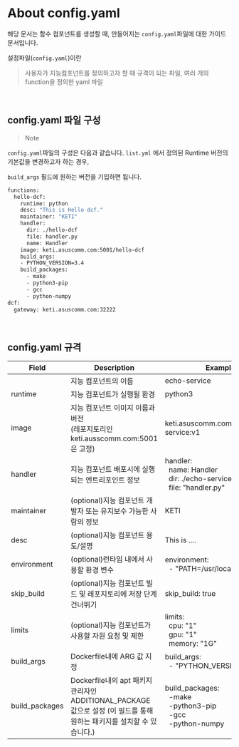 # About config.yaml



해당 문서는 함수 컴포넌트를 생성할 때, 만들어지는 `config.yaml`파일에 대한 가이드 문서입니다.



설정파일(`config.yaml`)이란

> 사용자가 지능컴포넌트를 정의하고자 할 때 규격이 되는 파일, 여러 개의 function을 정의한 yaml 파일

​    

## config.yaml 파일 구성

> Note

`config.yaml`파일의 구성은 다음과 같습니다. `list.yml` 에서 정의된 Runtime 버전의 기본값을 변경하고자 하는 경우, 

`build_args` 필드에 원하는 버전을 기입하면 됩니다.



```bash
functions:
  hello-dcf:
    runtime: python
    desc: "This is Hello dcf."
    maintainer: "KETI"
    handler:
      dir: ./hello-dcf
      file: handler.py
      name: Handler
    image: keti.asuscomm.com:5001/hello-dcf
    build_args:
    - PYTHON_VERSION=3.4
    build_packages:
      - make
      - python3-pip
      - gcc
      - python-numpy
dcf:
  gateway: keti.asuscomm.com:32222
```
​    

##  config.yaml 규격

| Field       | Description                                                  | Example                                                      |
| ----------- | ------------------------------------------------------------ | ------------------------------------------------------------ |
|             | 지능 컴포넌트의 이름                                         | echo-service                                                 |
| runtime     | 지능 컴포넌트가 실행될 환경                                  | python3                                                      |
| image       | 지능 컴포넌트 이미지 이름과 버전<br>(레포지토리인 keti.ausscomm.com:5001은 고정) | keti.asuscomm.com:5001/echo-service:v1                       |
| handler     | 지능 컴포넌트 배포시에 실행되는 엔트리포인트 정보            | handler:<br>&nbsp; name: Handler<br>&nbsp; dir: ./echo-service<br>&nbsp; file: "handler.py" |
| maintainer  | (optional)지능 컴포넌트 개발자 또는 유지보수 가능한 사람의 정보 | KETI                                                         |
| desc        | (optional)지능 컴포넌트 용도/설명                            | This is ....                                                 |
| environment | (optional)런타임 내에서 사용할 환경 변수                     | environment:<br>&nbsp; - "PATH=/usr/local/bin"               |
| skip_build  | (optional)지능 컴포넌트 빌드 및 레포지토리에 저장 단계 건너뛰기 | skip_build: true                                             |
| limits      | (optional)지능 컴포넌트가 사용할 자원 요청 및 제한           | limits:<br>&nbsp; cpu: "1"<br>&nbsp; gpu: "1"<br>&nbsp; memory: "1G" |
| build_args  | Dockerfile내에 ARG 값 지정                         | build_args:<br>&nbsp; - "PYTHON_VERSION=3.7"                 |
| build_packages  | Dockerfile내의 apt 패키지 관리자인 ADDITIONAL_PACKAGE 값으로 설정 (이 필드를 통해 원하는 패키지를 설치할 수 있습니다.)  | build_packages:<br>&nbsp; -make<br>&nbsp; -python3-pip<br>&nbsp; -gcc<br>&nbsp; -python-numpy                                                            |


